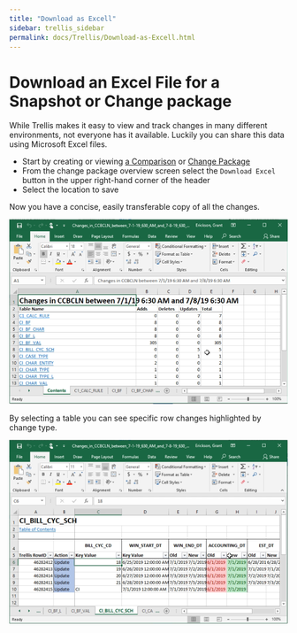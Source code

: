 ```yaml
---
title: "Download as Excell"
sidebar: trellis_sidebar
permalink: docs/Trellis/Download-as-Excell.html
---
```


 
# Download an Excel File for a Snapshot or Change package 
 
While Trellis makes it easy to view and track changes in many different environments, not everyone has it available. Luckily you can share this data using Microsoft Excel files. 
 
* Start by creating or viewing [a Comparison](Snapshot-Comparisons.md) or [Change Package](Change-Packages.md) 
* From the change package overview screen select the `Download Excel` button in the upper right-hand corner of the header 
* Select the location to save 
 
Now you have a concise, easily transferable copy of all the changes. 
 
<img src="Media/Excel-Changes.png" width="600"> 
 
By selecting a table you can see specific row changes highlighted by change type. 
 
<img src="Media/Excel-Table-Changes.png" width="600"> 


